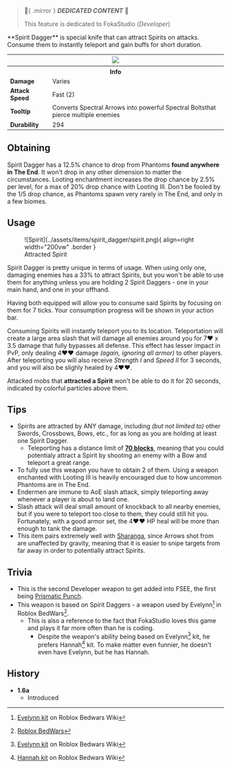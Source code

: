 > :tada:{ .mirror } ***DEDICATED CONTENT*** :tada:
>
> This feature is dedicated to FokaStudio (*Developer*)

<div class="result foka-infobox-grid" markdown>
<div markdown class="foka-infobox-text">
**Spirit Dagger** is special knife that can attract Spirits on attacks. Consume them to instantly teleport and gain buffs for short duration.
</div>
<div class="foka-infobox-table">
  <table id="foka-infobox--item">
	<tr>
		<th colspan="2" class="foka-infobox--top-image"><img src="../../assets/items/spirit_dagger.png"></th>
	</tr>
	<tr>
		<th colspan="2">Info</th>
	</tr>
	<tr>
		<td><b>Damage</b></td>
		<td>Varies</td>
	</tr>
	<tr>
		<td><b>Attack Speed</b></td>
		<td>Fast (2)</td>
	</tr>
	<tr>
		<td><b>Tooltip</b></td>
		<td>Converts Spectral Arrows into powerful Spectral Boltsthat pierce multiple enemies</td>
	</tr>
	<tr>
		<td><b>Durability</b></td>
		<td>294</td>
	</tr>
</table>
</div>
</div>

## Obtaining
Spirit Dagger has a 12.5% chance to drop from Phantoms **found anywhere in The End**. It won't drop in any other dimension to matter the circumstances. Looting enchantment increases the drop chance by 2.5% per level, for a max of 20% drop chance with Looting III. Don't be fooled by the 1/5 drop chance, as Phantoms spawn very rarely in The End, and only in a few biomes. 

## Usage
<div class="result" markdown>
<figure class="foka-side-image--right" markdown>
  ![Spirit](../assets/items/spirit_dagger/spirit.png){ align=right width="200vw" .border }
  <figcaption>Attracted Spirit</figcaption>
</figure>

Spirit Dagger is pretty unique in terms of usage. When using only one, damaging enemies has a 33% to attract Spirits, but you won't be able to use them for anything unless you are holding 2 Spirit Daggers - one in your main hand, and one in your offhand.
</div>

Having both equipped will allow you to consume said Spirits by focusing on them for 7 ticks. Your consumption progress will be shown in your action bar.

Consuming Spirits will instantly teleport you to its location. Teleportation will create a large area slash that will damage all enemies around you for 7:heart: x 3.5 damage that fully bypasses all defense. This effect has lesser impact in PvP, only dealing 4:heart::heart: damage *(again, ignoring all armor)* to other players. After teleporting you will also receive *Strength I* and *Speed II* for 3 seconds, and you will also be slighly healed by 4:heart::heart:.

Attacked mobs that __attracted a Spirit__ won't be able to do it for 20 seconds, indicated by colorful particles above them.

## Tips
- Spirits are attracted by ANY damage, including *(but not limited to)* other Swords, Crossbows, Bows, etc., for as long as you are holding at least one Spirit Dagger.
    - Teleporting has a distance limit of <u><b>70 blocks</b></u>, meaning that you could potentialy attract a Spirit by shooting an enemy with a Bow and teleport a great range.
- To fully use this weapon you have to obtain 2 of them. Using a weapon enchanted with Looting III is heavily encouraged due to how uncommon Phantoms are in The End.
- Endermen are immune to AoE slash attack, simply teleporting away whenever a player is about to land one.
- Slash attack will deal small amount of knockback to all nearby enemies, but if you were to teleport too close to them, they could still hit you. Fortunately, with a good armor set, the 4:heart::heart: HP heal will be more than enough to tank the damage.
- This item pairs extremely well with [Sharanga](sharanga.md), since Arrows shot from are unaffected by gravity, meaning that it is easier to snipe targets from far away in order to potentially attract Spirits.

## Trivia
- This is the second Developer weapon to get added into FSEE, the first being [Prismatic Punch](prismatic_punch.md).
- This weapon is based on Spirit Daggers - a weapon used by Evelynn[^1] in Roblox BedWars[^2].
    - This is also a reference to the fact that FokaStudio loves this game and plays it far more often than he is coding.
        - Despite the weapon's ability being based on Evelynn[^1] kit, he prefers Hannah[^3] kit. To make matter even funnier, he doesn't even have Evelynn, but he has Hannah.

## History
- **1.6a**
	- Introduced

[^1]: [Evelynn kit](https://robloxbedwars.fandom.com/wiki/Evelynn) on Roblox Bedwars Wiki
[^2]: [Roblox BedWars](https://www.roblox.com/games/6872265039/)
[^3]: [Hannah kit](https://robloxbedwars.fandom.com/wiki/Hannah) on Roblox Bedwars Wiki
